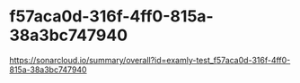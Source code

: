 # f57aca0d-316f-4ff0-815a-38a3bc747940
https://sonarcloud.io/summary/overall?id=examly-test_f57aca0d-316f-4ff0-815a-38a3bc747940
